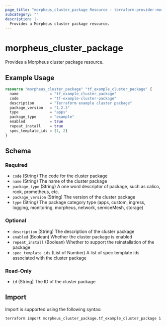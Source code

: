 ```yaml
---
page_title: "morpheus_cluster_package Resource - terraform-provider-morpheus"
subcategory: ""
description: |-
  Provides a Morpheus cluster package resource.
---
```


# morpheus_cluster_package

Provides a Morpheus cluster package resource.

## Example Usage

```terraform
resource "morpheus_cluster_package" "tf_example_cluster_package" {
  name              = "tf_example_cluster_package"
  code              = "tf-example-cluster-package"
  description       = "Terraform example cluster package"
  package_version   = "1.2.3"
  type              = "apps"
  package_type      = "example"
  enabled           = true
  repeat_install    = true
  spec_template_ids = [1, 2]
}
```

<!-- schema generated by tfplugindocs -->
## Schema

### Required

- `code` (String) The code for the cluster package
- `name` (String) The name of the cluster package
- `package_type` (String) A one word descriptor of package, such as calico, rook, prometheus, etc.
- `package_version` (String) The version of the cluster package
- `type` (String) The package category type (apps, custom, ingress, logging, monitoring, morpheus, network, serviceMesh, storage)

### Optional

- `description` (String) The description of the cluster package
- `enabled` (Boolean) Whether the cluster package is enabled
- `repeat_install` (Boolean) Whether to support the reinstallation of the package
- `spec_template_ids` (List of Number) A list of spec template ids associated with the cluster package

### Read-Only

- `id` (String) The ID of the cluster package

## Import

Import is supported using the following syntax:

```shell
terraform import morpheus_cluster_package.tf_example_cluster_package 1
```
